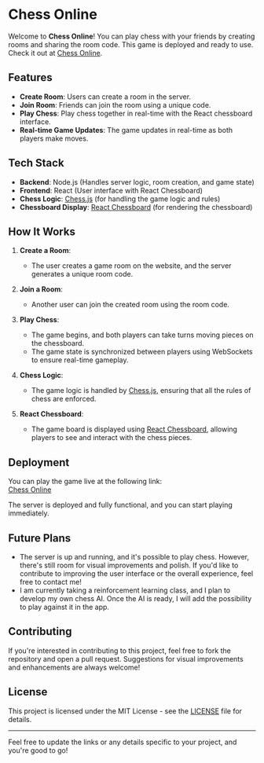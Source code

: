 # Chess Online

Welcome to **Chess Online**! You can play chess with your friends by creating rooms and sharing the room code. This game is deployed and ready to use. Check it out at [Chess Online](https://my-chess-online.onrender.com).

## Features

- **Create Room**: Users can create a room in the server.
- **Join Room**: Friends can join the room using a unique code.
- **Play Chess**: Play chess together in real-time with the React chessboard interface.
- **Real-time Game Updates**: The game updates in real-time as both players make moves.

## Tech Stack

- **Backend**: Node.js (Handles server logic, room creation, and game state)
- **Frontend**: React (User interface with React Chessboard)
- **Chess Logic**: [Chess.js](https://github.com/jhlywa/chess.js/) (for handling the game logic and rules)
- **Chessboard Display**: [React Chessboard](https://www.npmjs.com/package/react-chessboard) (for rendering the chessboard)

## How It Works

1. **Create a Room**: 
   - The user creates a game room on the website, and the server generates a unique room code.
   
2. **Join a Room**: 
   - Another user can join the created room using the room code.

3. **Play Chess**: 
   - The game begins, and both players can take turns moving pieces on the chessboard.
   - The game state is synchronized between players using WebSockets to ensure real-time gameplay.

4. **Chess Logic**: 
   - The game logic is handled by [Chess.js](https://github.com/jhlywa/chess.js/), ensuring that all the rules of chess are enforced.

5. **React Chessboard**: 
   - The game board is displayed using [React Chessboard](https://www.npmjs.com/package/react-chessboard), allowing players to see and interact with the chess pieces.

## Deployment

You can play the game live at the following link:  
[Chess Online](https://my-chess-online.onrender.com)

The server is deployed and fully functional, and you can start playing immediately.

## Future Plans

- The server is up and running, and it's possible to play chess. However, there's still room for visual improvements and polish. If you'd like to contribute to improving the user interface or the overall experience, feel free to contact me!
- I am currently taking a reinforcement learning class, and I plan to develop my own chess AI. Once the AI is ready, I will add the possibility to play against it in the app.

## Contributing

If you're interested in contributing to this project, feel free to fork the repository and open a pull request. Suggestions for visual improvements and enhancements are always welcome!

## License

This project is licensed under the MIT License - see the [LICENSE](LICENSE) file for details.

---

Feel free to update the links or any details specific to your project, and you're good to go!